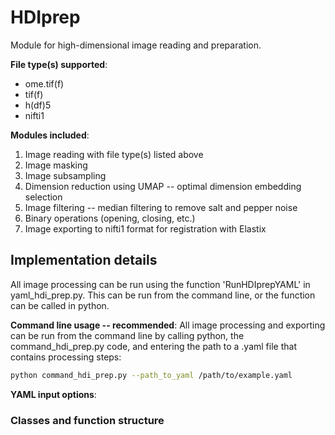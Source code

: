 # HDIprep
Module for high-dimensional image reading and preparation.

**File type(s) supported**:
- ome.tif(f)
- tif(f)
- h(df)5
- nifti1

**Modules included**:
1) Image reading with file type(s) listed above
2) Image masking
3) Image subsampling
4) Dimension reduction using UMAP -- optimal dimension embedding selection
5) Image filtering -- median filtering to remove salt and pepper noise
6) Binary operations (opening, closing, etc.)
7) Image exporting to nifti1 format for registration with Elastix

## Implementation details
All image processing can be run using the function 'RunHDIprepYAML' in yaml_hdi_prep.py. This can be run from the command line, or the function can be called in python.

**Command line usage -- recommended**:
All image processing and exporting can be run from the command line by calling python, the command_hdi_prep.py code, and entering the path to a .yaml file that contains processing steps:
```bash
python command_hdi_prep.py --path_to_yaml /path/to/example.yaml
```
**YAML input options**:


### Classes and function structure

